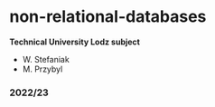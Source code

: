 # non-relational-databases
**Technical University Lodz subject**
- W. Stefaniak
- M. Przybyl 
### 2022/23
